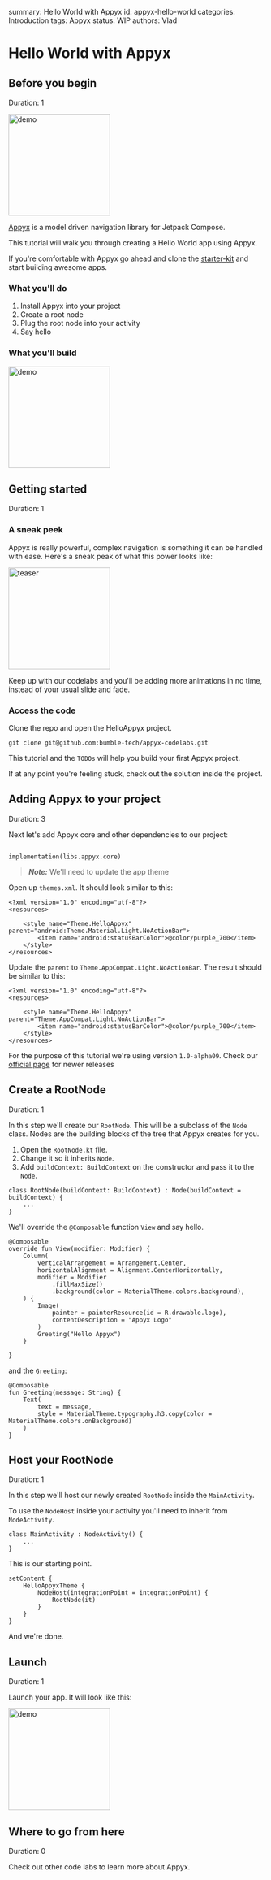 summary: Hello World with Appyx
id: appyx-hello-world
categories: Introduction
tags: Appyx
status: WIP 
authors: Vlad

# Hello World with Appyx

<!-- ------------------------ -->
## Before you begin
Duration: 1

<img src="assets/logo.png" alt="demo" width="200"/>


[Appyx](https://bumble-tech.github.io/appyx/) is a model driven navigation library for Jetpack Compose.

This tutorial will walk you through creating a Hello World app using Appyx.

If you're comfortable with Appyx go ahead and clone the [starter-kit](https://github.com/bumble-tech/appyx-starter-kit) and start building awesome apps.

### What you'll do

1. Install Appyx into your project
2. Create a root node
3. Plug the root node into your activity
4. Say hello

### What you'll build

<img src="assets/hello_appyx_1.png" alt="demo" width="200"/>

<!-- ------------------------ -->
## Getting started
Duration: 1

### A sneak peek 

Appyx is really powerful, complex navigation is something it can be handled with ease.
Here's a sneak peak of what this power looks like:

<img src="assets/promoter.gif" alt="teaser" width="200"/>

Keep up with our codelabs and you'll be adding more animations in no time, instead of your usual slide and fade.

### Access the code

Clone the repo and open the HelloAppyx project.

```
git clone git@github.com:bumble-tech/appyx-codelabs.git

```

This tutorial and the `TODOs` will help you build your first Appyx project.

If at any point you're feeling stuck, check out the solution inside the project.

<!-- ------------------------ -->
## Adding Appyx to your project
Duration: 3

Next let's add Appyx core and other dependencies to our project:

```

implementation(libs.appyx.core)

```

> **_Note:_** We'll need to update the app theme

Open up `themes.xml`. It should look similar to this:

```
<?xml version="1.0" encoding="utf-8"?>
<resources>

    <style name="Theme.HelloAppyx" parent="android:Theme.Material.Light.NoActionBar">
        <item name="android:statusBarColor">@color/purple_700</item>
    </style>
</resources>

```

Update the `parent` to `Theme.AppCompat.Light.NoActionBar`.
The result should be similar to this:

```
<?xml version="1.0" encoding="utf-8"?>
<resources>

    <style name="Theme.HelloAppyx" parent="Theme.AppCompat.Light.NoActionBar">
        <item name="android:statusBarColor">@color/purple_700</item>
    </style>
</resources>
```

For the purpose of this tutorial we're using version `1.0-alpha09`.
Check our [official page](https://bumble-tech.github.io/appyx/) for newer releases

<!-- ------------------------ -->
## Create a RootNode
Duration: 1

In this step we'll create our `RootNode`. This will be a subclass of the `Node` class.
Nodes are the building blocks of the tree that Appyx creates for you.

1. Open the `RootNode.kt` file. 
2. Change it so it inherits `Node`.
3. Add `buildContext: BuildContext` on the constructor and pass it to the `Node`.

```
class RootNode(buildContext: BuildContext) : Node(buildContext = buildContext) {
    ...
}

```

We'll override the `@Composable` function `View` and say hello.

```
@Composable
override fun View(modifier: Modifier) {
    Column(
        verticalArrangement = Arrangement.Center,
        horizontalAlignment = Alignment.CenterHorizontally,
        modifier = Modifier
            .fillMaxSize()
            .background(color = MaterialTheme.colors.background),
    ) {
        Image(
            painter = painterResource(id = R.drawable.logo),
            contentDescription = "Appyx Logo"
        )
        Greeting("Hello Appyx")
    }

}

```

and the `Greeting`:

```
@Composable
fun Greeting(message: String) {
    Text(
        text = message,
        style = MaterialTheme.typography.h3.copy(color = MaterialTheme.colors.onBackground)
    )
}
```

<!-- ------------------------ -->
## Host your RootNode
Duration: 1

In this step we'll host our newly created `RootNode` inside the `MainActivity`.

To use the `NodeHost` inside your activity you'll need to inherit from `NodeActivity`.

```
class MainActivity : NodeActivity() {
    ...
}
```

This is our starting point.

```
setContent {
    HelloAppyxTheme {
        NodeHost(integrationPoint = integrationPoint) {
            RootNode(it)
        }
    }
}
```

And we're done.

<!-- ------------------------ -->
## Launch
Duration: 1

Launch your app. It will look like this:

<img src="assets/hello_appyx_1.png" alt="demo" width="200"/>

<!-- ------------------------ -->
## Where to go from here
Duration: 0

Check out other code labs to learn more about Appyx.